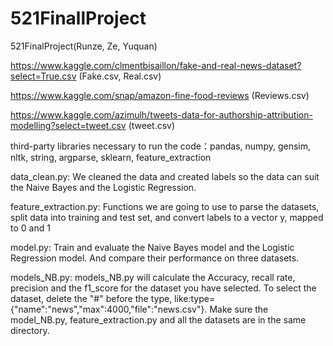 # 521FinallProject
521FinalProject(Runze, Ze, Yuquan)

https://www.kaggle.com/clmentbisaillon/fake-and-real-news-dataset?select=True.csv
  (Fake.csv, Real.csv)

https://www.kaggle.com/snap/amazon-fine-food-reviews
  (Reviews.csv)

https://www.kaggle.com/azimulh/tweets-data-for-authorship-attribution-modelling?select=tweet.csv
  (tweet.csv)

third-party libraries necessary to run the code：pandas, numpy, gensim, nltk, string, argparse, sklearn, feature_extraction


data_clean.py: We cleaned the data and created labels so the data can suit the Naive Bayes and the Logistic Regression. 

feature_extraction.py: Functions we are going to use to parse the datasets, split data into training and test set, and convert labels to a vector y, mapped to 0 and 1

model.py: Train and evaluate the Naive Bayes model and the Logistic Regression model. And compare their performance on three datasets. 

models_NB.py: models_NB.py will calculate the Accuracy, recall rate, precision and the f1_score for the dataset you have selected. To select the dataset, delete the "#" before the type, like:type={"name":"news","max":4000,"file":"news.csv"}. Make sure the model_NB.py, feature_extraction.py and all the datasets are in the same directory. 
